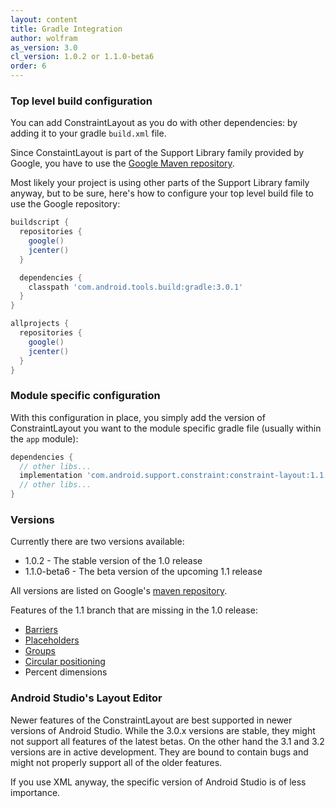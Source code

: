 ```yaml
---
layout: content
title: Gradle Integration
author: wolfram
as_version: 3.0
cl_version: 1.0.2 or 1.1.0-beta6
order: 6
---
```


### Top level build configuration
You can add ConstraintLayout as you do with other dependencies: by adding it to your gradle `build.xml` file.

Since ConstaintLayout is part of the Support Library family provided by Google, you have to use the [Google Maven repository](https://developer.android.com/studio/build/dependencies.html#google-maven).

Most likely your project is using other parts of the Support Library family anyway, but to be sure, here's how to configure your top level build file to use the Google repository:

```gradle
buildscript {
  repositories {
    google()
    jcenter()
  }

  dependencies {
    classpath 'com.android.tools.build:gradle:3.0.1'
  }
}

allprojects {
  repositories {
    google()
    jcenter()
  }
}
```

### Module specific configuration
With this configuration in place, you simply add the version of ConstraintLayout you want to the module specific gradle file (usually within the `app` module):

```gradle
dependencies {
  // other libs...
  implementation 'com.android.support.constraint:constraint-layout:1.1.0-beta6'
  // other libs...
}
```

### Versions
Currently there are two versions available:
* 1.0.2 - The stable version of the 1.0 release
* 1.1.0-beta6 - The beta version of the upcoming 1.1 release

All versions are listed on Google's [maven repository](https://dl.google.com/dl/android/maven2/com/android/support/constraint/group-index.xml).

Features of the 1.1 branch that are missing in the 1.0 release:
* [Barriers](barriers.html)
* [Placeholders](https://developer.android.com/reference/android/support/constraint/Placeholder.html)
* [Groups](https://developer.android.com/reference/android/support/constraint/Group.html)
* [Circular positioning](https://developer.android.com/reference/android/support/constraint/ConstraintLayout.html#CircularPositioning)
* Percent dimensions

### Android Studio's Layout Editor
Newer features of the ConstraintLayout are best supported in newer versions of Android Studio. While the 3.0.x versions are stable, they might not support all features of the latest betas. On the other hand the 3.1 and 3.2 versions are in active development. They are bound to contain bugs and might not properly support all of the older features.

If you use XML anyway, the specific version of Android Studio is of less importance.
